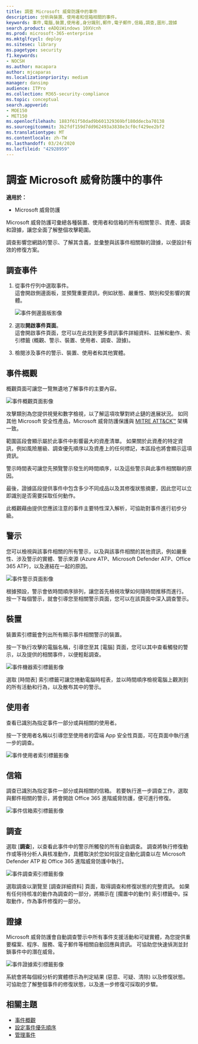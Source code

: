 ```yaml
---
title: 調查 Microsoft 威脅防護中的事件
description: 分析與裝置、使用者和信箱相關的事件。
keywords: 事件,電腦,裝置,使用者,身分識別,郵件,電子郵件,信箱,調查,圖形,證據
search.product: eADQiWindows 10XVcnh
ms.prod: microsoft-365-enterprise
ms.mktglfcycl: deploy
ms.sitesec: library
ms.pagetype: security
f1.keywords:
- NOCSH
ms.author: macapara
author: mjcaparas
ms.localizationpriority: medium
manager: dansimp
audience: ITPro
ms.collection: M365-security-compliance
ms.topic: conceptual
search.appverid:
- MOE150
- MET150
ms.openlocfilehash: 1883f61f50dad9b601329369bf180ddecba70138
ms.sourcegitcommit: 3b2fdf159d7dd962493a3838e3cf0cf429ee2bf2
ms.translationtype: MT
ms.contentlocale: zh-TW
ms.lasthandoff: 03/24/2020
ms.locfileid: "42928959"
---
```

# <a name="investigate-incidents-in-microsoft-threat-protection"></a>調查 Microsoft 威脅防護中的事件

**適用於：**

- Microsoft 威脅防護

Microsoft 威脅防護可彙總各種裝置、使用者和信箱的所有相關警示、資產、調查和證據，讓您全面了解整個攻擊範圍。

調查影響您網路的警示、了解其含義，並彙整與該事件相關聯的證據，以便設計有效的修復方案。

## <a name="investigate-an-incident"></a>調查事件

1. 從事件佇列中選取事件。 <BR> 這會開啟側邊面板，並預覽重要資訊，例如狀態、嚴重性、類別和受影響的實體。

    ![事件側邊面板影像](../../media/incident-side-panel.png)

2. 選取**開啟事件頁面**。 <BR> 這會開啟事件頁面，您可以在此找到更多資訊事件詳細資料、註解和動作、索引標籤 (概觀、警示、裝置、使用者、調查、證據)。

3. 檢閱涉及事件的警示、裝置、使用者和其他實體。

## <a name="incident-overview"></a>事件概觀

概觀頁面可讓您一覽無遺地了解事件的主要內容。

![事件概觀頁面影像](../../media/incidents-overview.png)

攻擊類別為您提供視覺和數字檢視，以了解這項攻擊對終止鏈的進展狀況。 如同其他 Microsoft 安全性產品，Microsoft 威脅防護保護與 [MITRE ATT&CK&trade;](https://attack.mitre.org/) 架構一致。

範圍區段會顯示屬於此事件中影響最大的資產清單。 如果關於此資產的特定資訊，例如風險層級、調查優先順序以及資產上的任何標記，本區段也將會顯示這項資訊。

警示時間表可讓您先預覽警示發生的時間順序，以及這些警示與此事件相關聯的原因。

最後，證據區段提供事件中包含多少不同成品以及其修復狀態摘要，因此您可以立即識別是否需要採取任何動作。

此概觀藉由提供您應該注意的事件主要特性深入解析，可協助對事件進行初步分級。

## <a name="alerts"></a>警示

您可以檢視與該事件相關的所有警示，以及與該事件相關的其他資訊，例如嚴重性、涉及警示的實體、警示來源 (Azure ATP、Microsoft Defender ATP、Office 365 ATP)，以及連結在一起的原因。

![事件警示頁面影像](../../media/incident-alerts.png)

根據預設，警示會依時間順序排列，讓您首先檢視攻擊如何隨時間推移而進行。 按一下每個警示，就會引導您至相關警示頁面，您可以在該頁面中深入調查警示。

## <a name="devices"></a>裝置

裝置索引標籤會列出所有顯示事件相關警示的裝置。

按一下執行攻擊的電腦名稱，引導您至其 [電腦] 頁面，您可以其中查看觸發的警示，以及提供的相關事件，以便輕鬆調查。

![事件機器索引標籤影像](../../media/incident-machines.png)

選取 [時間表] 索引標籤可讓您捲動電腦時程表，並以時間順序檢視電腦上觀測到的所有活動和行為，以及散布其中的警示。

## <a name="users"></a>使用者

查看已識別為指定事件一部分或與相關的使用者。

按一下使用者名稱以引導您至使用者的雲端 App 安全性頁面，可在頁面中執行進一步的調查。

![事件使用者索引標籤影像](../../media/incident-users.png)

## <a name="mailboxes"></a>信箱

調查已識別為指定事件一部分或與相關的信箱。 若要執行進一步調查工作，選取與郵件相關的警示，將會開啟 Office 365 進階威脅防護，便可進行修復。

![事件信箱索引標籤影像](../../media/incident-mailboxes.png)

## <a name="investigations"></a>調查

選取 [**調查**]，以查看此事件中的警示所觸發的所有自動調查。 調查將執行修復動作或等待分析人員核准動作，具體取決於您如何設定自動化調查以在 Microsoft Defender ATP 和 Office 365 進階威脅防護中執行。

![事件調查索引標籤影像](../../media/incident-investigations.png)

選取調查以瀏覽至 [調查詳細資料] 頁面，取得調查和修復狀態的完整資訊。 如果有任何待核准的動作為調查的一部分，將顯示在 [擱置中的動作] 索引標籤中。採取動作，作為事件修復的一部分。

## <a name="evidence"></a>證據

Microsoft 威脅防護會自動調查警示中所有事件支援活動和可疑實體，為您提供重要檔案、程序、服務、電子郵件等相關自動回應與資訊。 可協助您快速偵測並封鎖事件中的潛在威脅。

![事件證據索引標籤影像](../../media/incident-evidence.png)

系統會將每個經分析的實體標示為判定結果 (惡意、可疑、清除) 以及修復狀態。 可協助您了解整個事件的修復狀態，以及進一步修復可採取的步驟。

## <a name="related-topics"></a>相關主題

- [事件概觀](incidents-overview.md)
- [設定事件優先順序](incident-queue.md)
- [管理事件](manage-incidents.md)

